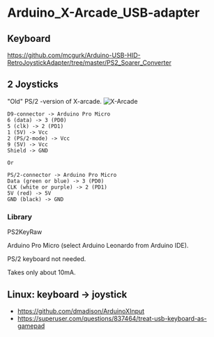 # Arduino_X-Arcade_USB-adapter

## Keyboard
https://github.com/mcgurk/Arduino-USB-HID-RetroJoystickAdapter/tree/master/PS2_Soarer_Converter

## 2 Joysticks

"Old" PS/2 -version of X-arcade.
![X-Arcade](https://github.com/mcgurk/Arduino-USB-HID-RetroJoystickAdapter/raw/master/Images/x-arcade-dual-joystick.jpg)

```
D9-connector -> Arduino Pro Micro
6 (data) -> 3 (PD0)
5 (clk) -> 2 (PD1)
1 (5V) -> Vcc
2 (PS/2-mode) -> Vcc
9 (5V) -> Vcc
Shield -> GND

Or

PS/2-connector -> Arduino Pro Micro
Data (green or blue) -> 3 (PD0)
CLK (white or purple) -> 2 (PD1)
5V (red) -> 5V
GND (black) -> GND

```
### Library
PS2KeyRaw

Arduino Pro Micro (select Arduino Leonardo from Arduino IDE).

PS/2 keyboard not needed.

Takes only about 10mA.


## Linux: keyboard -> joystick
- https://github.com/dmadison/ArduinoXInput
- https://superuser.com/questions/837464/treat-usb-keyboard-as-gamepad
